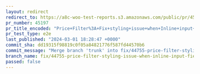 ```yaml
---
layout: redirect
redirect_to: https://a8c-woo-test-reports.s3.amazonaws.com/public/pr/45197/e2e/index.html
pr_number: 45197
pr_title_encoded: "Price+Filter%3A+Fix+styling+issue+when+Inline+input+fields+is+enabled"
pr_test_type: e2e
last_published: "2024-03-01 18:28:47 +0000"
commit_sha: dd19315f98819c0f05a84821776f587fd44570b6
commit_message: "Merge branch 'trunk' into fix/44755-price-filter-styling-issue-when-i…"
branch_name: fix/44755-price-filter-styling-issue-when-inline-input-fields-is-enabled
passed: false
---
```


